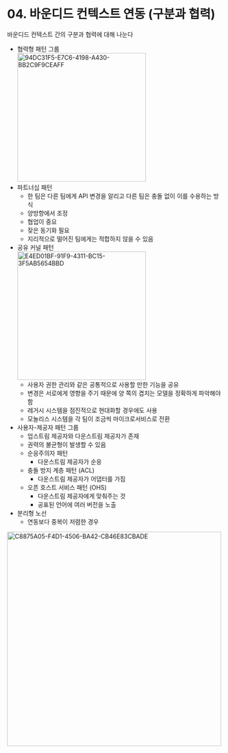 # 04. 바운디드 컨텍스트 연동 (구분과 협력)

바운디드 컨텍스트 간의 구분과 협력에 대해 나눈다

- 협력형 패턴 그룹    
  <img alt="94DC31F5-E7C6-4198-A430-BB2C9F9CEAFF" src="https://user-images.githubusercontent.com/65359423/190886423-bded8927-b315-4168-a733-fbe008a00f64.jpeg" width="300"/>
- 파트너십 패턴
    - 한 팀은 다른 팀에게 API 변경을 알리고 다른 팀은 충돌 없이 이를 수용하는 방식
    - 양방향에서 조정
    - 협업이 중요
    - 잦은 동기화 필요
    - 지리적으로 떨어진 팀에게는 적합하지 않을 수 있음
- 공유 커널 패턴    
  <img alt="E4ED01BF-91F9-4311-BC15-3F5AB5654BBD" src="https://user-images.githubusercontent.com/65359423/190886426-81d0ee15-a3a5-48bb-94ee-088d07d8a92a.jpeg" width="300"/>
    - 사용자 권한 관리와 같은 공통적으로 사용할 만한 기능을 공유
    - 변경은 서로에게 영향을 주기 때문에 양 쪽의 겹치는 모델을 정확하게 파악해야 함
    - 레거시 시스템을 점진적으로 현대화할 경우에도 사용
    - 모놀리스 시스템을 각 팀이 조금씩 마이크로서비스로 전환
- 사용자-제공자 패턴 그룹
    - 업스트림 제공자와 다운스트림 제공자가 존재
    - 권력의 불균형이 발생할 수 있음
    - 순응주의자 패턴
        - 다운스트림 제공자가 순응
    - 충돌 방지 계층 패턴 (ACL)
        - 다운스트림 제공자가 어댑터를 가짐
    - 오픈 호스트 서비스 패턴 (OHS)
        - 다운스트림 제공자에게 맞춰주는 것
        - 공표된 언어에 여러 버전을 노출
- 분리형 노선
    - 연동보다 중복이 저렴한 경우

<img alt="C8875A05-F4D1-4506-BA42-CB46E83CBADE" src="https://user-images.githubusercontent.com/65359423/190886424-6e4119d4-5df6-461f-b0f9-6a4720e1445b.jpeg" width="500"/>